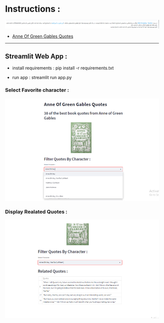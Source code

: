 # Instructions :

<img src='task1.png'>

- <a href='https://bookroo.com/quotes/anne-of-green-gables'>Anne Of Green Gables Quotes</a>

<hr>

## Streamlit Web App :
- install requirements : pip install -r requirements.txt

- run app : streamlit run app.py

### Select Favorite character :
<img src='imgs/doc1.png'>


### Display Realated Quotes :
<img src='imgs/doc2.png'>


